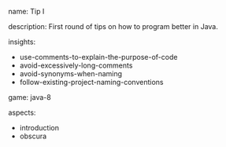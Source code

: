 name: Tip I

description: First round of tips on how to program better in Java. 

insights:
  - use-comments-to-explain-the-purpose-of-code
  - avoid-excessively-long-comments
  - avoid-synonyms-when-naming
  - follow-existing-project-naming-conventions

game: java-8

aspects:
  - introduction
  - obscura
